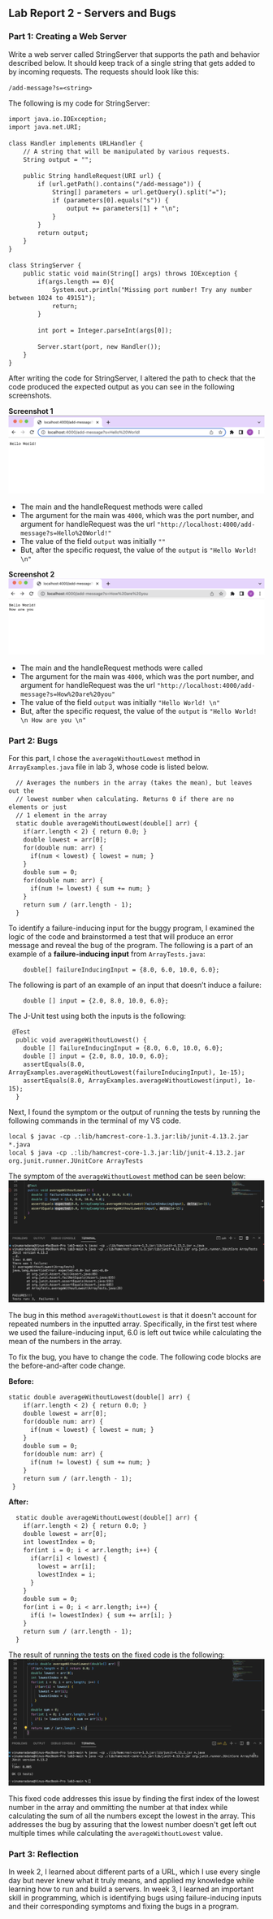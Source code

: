 ## **Lab Report 2 - Servers and Bugs**

### Part 1: Creating a Web Server

Write a web server called StringServer that supports the path and behavior described below. It should keep track of a 
single string that gets added to by incoming requests. The requests should look like this:

`/add-message?s=<string>`


The following is my code for StringServer:

```
import java.io.IOException;
import java.net.URI;

class Handler implements URLHandler {
    // A string that will be manipulated by various requests.
    String output = "";

    public String handleRequest(URI url) {
        if (url.getPath().contains("/add-message")) {
            String[] parameters = url.getQuery().split("=");
            if (parameters[0].equals("s")) {
                output += parameters[1] + "\n";
            }
        }
        return output;
    }
}

class StringServer {
    public static void main(String[] args) throws IOException {
        if(args.length == 0){
            System.out.println("Missing port number! Try any number between 1024 to 49151");
            return;
        }

        int port = Integer.parseInt(args[0]);

        Server.start(port, new Handler());
    }
}
```

After writing the code for StringServer, I altered the path to check that the code produced the expected output as you can
see in the following screenshots.

**Screenshot 1**
![Image](sserver1.png)
- The main and the handleRequest methods were called
- The argument for the main was `4000`, which was the port number, and argument for handleRequest was the url 
`"http://localhost:4000/add-message?s=Hello%20World!"`
- The value of the field `output` was initially `""`
- But, after the specific request, the value of the `output` is `"Hello World! \n"`

**Screenshot 2**
![Image](sserver2.png)
- The main and the handleRequest methods were called
- The argument for the main was `4000`, which was the port number, and argument for handleRequest was the url
 `"http://localhost:4000/add-message?s=How%20are%20you"`
- The value of the field `output` was initially `"Hello World! \n"`
- But, after the specific request, the value of the `output` is `"Hello World! \n How are you \n"`


### Part 2: Bugs
For this part, I chose the `averageWithoutLowest` method in `ArrayExamples.java` file in lab 3, whose code is listed below.  

```
  // Averages the numbers in the array (takes the mean), but leaves out the
  // lowest number when calculating. Returns 0 if there are no elements or just
  // 1 element in the array
  static double averageWithoutLowest(double[] arr) {
    if(arr.length < 2) { return 0.0; }
    double lowest = arr[0];
    for(double num: arr) {
      if(num < lowest) { lowest = num; }
    }
    double sum = 0;
    for(double num: arr) {
      if(num != lowest) { sum += num; }
    }
    return sum / (arr.length - 1);
  }
```

To identify a failure-inducing input for the buggy program, I examined the logic of the code and brainstormed a test that will produce an error message and reveal the bug of the program. The following is a part of an example of a **failure-inducing input** from `ArrayTests.java`:

```
    double[] failureInducingInput = {8.0, 6.0, 10.0, 6.0};
```

The following is part of an example of an input that doesn’t induce a failure:

```
    double [] input = {2.0, 8.0, 10.0, 6.0};
```

The J-Unit test using both the inputs is the following:
```
 @Test
  public void averageWithoutLowest() {
    double [] failureInducingInput = {8.0, 6.0, 10.0, 6.0};
    double [] input = {2.0, 8.0, 10.0, 6.0};
    assertEquals(8.0, ArrayExamples.averageWithoutLowest(failureInducingInput), 1e-15);
    assertEquals(8.0, ArrayExamples.averageWithoutLowest(input), 1e-15);
  } 
```

Next, I found the symptom or the output of running the tests by running the following commands in the terminal of my VS code.

```
local $ javac -cp .:lib/hamcrest-core-1.3.jar:lib/junit-4.13.2.jar *.java
local $ java -cp .:lib/hamcrest-core-1.3.jar:lib/junit-4.13.2.jar org.junit.runner.JUnitCore ArrayTests
```

The symptom of the `averageWithoutLowest` method can be seen below:
![Image](symptom.png)

The bug in this method `averageWithoutLowest` is that it doesn't account for repeated numbers in the inputted array. Specifically, in the first test where we used the failure-inducing input, 6.0 is left out twice while calculating the mean of the numbers in the array. 

To fix the bug, you have to change the code. The following code blocks are the before-and-after code change.

**Before:**
```
static double averageWithoutLowest(double[] arr) {
    if(arr.length < 2) { return 0.0; }
    double lowest = arr[0];
    for(double num: arr) {
      if(num < lowest) { lowest = num; }
    }
    double sum = 0;
    for(double num: arr) {
      if(num != lowest) { sum += num; }
    }
    return sum / (arr.length - 1);
 }
```

**After:**
```
  static double averageWithoutLowest(double[] arr) {
    if(arr.length < 2) { return 0.0; }
    double lowest = arr[0];
    int lowestIndex = 0;
    for(int i = 0; i < arr.length; i++) {
      if(arr[i] < lowest) { 
        lowest = arr[i];
        lowestIndex = i;
      }
    }
    double sum = 0;
    for(int i = 0; i < arr.length; i++) {
      if(i != lowestIndex) { sum += arr[i]; }
    }
    return sum / (arr.length - 1);
  }
```
The result of running the tests on the fixed code is the following:
![Image](symptom3.png)

This fixed code addresses this issue by finding the first index of the lowest number in the array and ommitting the number at that index while calculating the sum of all the numbers except the lowest in the array. This addresses the bug by assuring that the lowest number doesn't get left out multiple times while calculating the `averageWithoutLowest` value. 

### Part 3: Reflection
In week 2, I learned about different parts of a URL, which I use every single day but never knew what it truly means, and applied my knowledge while learning how to run and build a servers. In week 3, I learned an important skill in programming, which is identifying bugs using failure-inducing inputs and their corresponding symptoms and fixing the bugs in a program.
